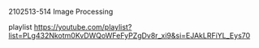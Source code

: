 2102513-514 Image Processing

playlist https://youtube.com/playlist?list=PLg432Nkotm0KvDWQoWFeFyPZgDv8r_xi9&si=EJAkLRFiYL_Eys70

